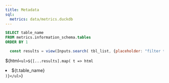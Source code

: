```yaml
---
title: Metadata
sql:
  metrics: data/metrics.duckdb
---
```


```sql id=tbl_list
SELECT table_name 
FROM metrics.information_schema.tables
ORDER BY 1
```

```js
  const results = view(Inputs.search( tbl_list, {placeholder: "filter tables"} ))
```

${html`<ul>${[...results].map( t => html`<li>${t.table_name}</li>`)}</ul>`}